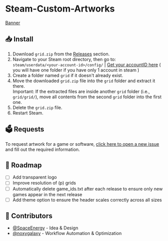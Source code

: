 # Steam-Custom-Artworks

[Banner](/.github/assets/banner.png)

## 📥️ Install
1. Download `grid.zip` from the [Releases](https://github.com/SpaceTheme/Steam-Custom-Artworks/releases) section.
1. Navigate to your Steam root directory, then go to: `steam/userdata/<your-account-id>/config/` | [Get your accountID here](https://noxy.netlify.app/tools/fetchsteam) ( you will have one folder if you have only 1 account in steam )
1. Create a folder named `grid` if it doesn't already exist.
1. Move the downloaded `grid.zip` file into the `grid` folder and extract it there.<br>
Important: If the extracted files are inside another `grid` folder (i.e., `grid/grid/`), move all contents from the second `grid` folder into the first one.
1. Delete the `grid.zip` file.
1. Restart Steam.

## 🗳️ Requests
To request artwork for a game or software, [click here to open a new issue](https://github.com/SpaceTheme/Steam-Custom-Artworks/issues/new?template=ARTWORK.yml) and fill out the required information.

## 🎯 Roadmap
- [ ] Add transparent logo
- [ ] Improve resolution of (p) grids
- [ ] Automatically delete game_ids.txt after each release to ensure only new games appear in the next release
- [ ] Add theme option to ensure the header scales correctly across all sizes

## 🙌 Contributors
- [@SpaceEnergy](https://github.com/SpaceEnergy) - Idea & Design  
- [@noxygalaxy](https://github.com/noxygalaxy) - Workflow Automation & Optimization
